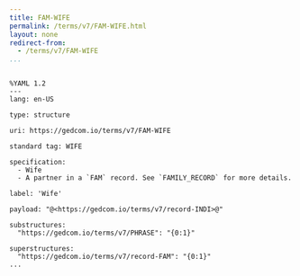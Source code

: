 ```yaml
---
title: FAM-WIFE
permalink: /terms/v7/FAM-WIFE.html
layout: none
redirect-from:
  - /terms/v7/FAM-WIFE
...
```


```

%YAML 1.2
---
lang: en-US

type: structure

uri: https://gedcom.io/terms/v7/FAM-WIFE

standard tag: WIFE

specification:
  - Wife
  - A partner in a `FAM` record. See `FAMILY_RECORD` for more details.

label: 'Wife'

payload: "@<https://gedcom.io/terms/v7/record-INDI>@"

substructures:
  "https://gedcom.io/terms/v7/PHRASE": "{0:1}"

superstructures:
  "https://gedcom.io/terms/v7/record-FAM": "{0:1}"
...

```
